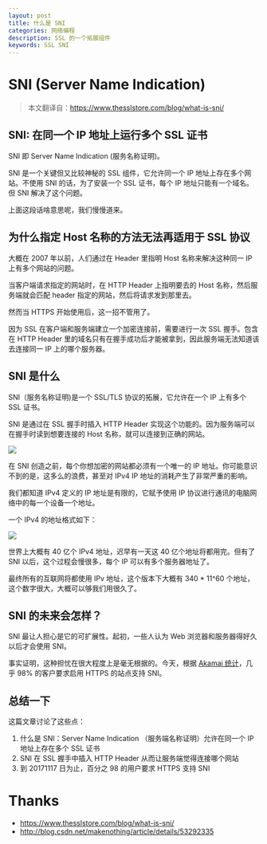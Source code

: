 ```yaml
---
layout: post
title: 什么是 SNI
categories: 网络编程
description: SSL 的一个拓展组件
keywords: SSL SNI
---
```


# SNI (Server Name Indication)

> 本文翻译自：https://www.thesslstore.com/blog/what-is-sni/

## SNI: 在同一个 IP 地址上运行多个 SSL 证书

SNI 即 Server Name Indication (服务名称证明)。

SNI 是一个关键但又比较神秘的 SSL 组件，它允许同一个 IP 地址上存在多个网站。不使用 SNI 的话，为了安装一个 SSL 证书，每个 IP 地址只能有一个域名。但 SNI 解决了这个问题。

上面这段话啥意思呢，我们慢慢道来。

## 为什么指定 Host 名称的方法无法再适用于 SSL 协议

大概在 2007 年以前，人们通过在 Header 里指明 Host 名称来解决这种同一 IP 上有多个网站的问题。

当客户端请求指定的网站时，在 HTTP Header 上指明要去的 Host 名称，然后服务端就会匹配 header 指定的网站，然后将请求发到那里去。

然而当 HTTPS 开始使用后，这一招不管用了。

因为 SSL 在客户端和服务端建立一个加密连接前，需要进行一次 SSL 握手。包含在 HTTP Header 里的域名只有在握手成功后才能被拿到，因此服务端无法知道该去连接同一 IP 上的哪个服务器。

## SNI 是什么

SNI（服务名称证明)是一个 SSL/TLS 协议的拓展，它允许在一个 IP 上有多个 SSL 证书。

SNI 是通过在 SSL 握手时插入 HTTP Header 实现这个功能的。因为服务端可以在握手时读到想要连接的 Host 名称，就可以连接到正确的网站。

![](https://blogs.akamai.com/assets_c/2017/03/handshake-diagram-thumb-500xauto-5789.png)

在 SNI 创造之前，每个你想加密的网站都必须有一个唯一的 IP 地址。你可能意识不到的是，这多么的浪费，甚至对 IPv4 IP 地址的消耗产生了非常严重的影响。

我们都知道 IPv4 定义的 IP 地址是有限的，它赋予使用 IP 协议进行通讯的电脑网络中的每一个设备一个地址。

一个 IPv4 的地址格式如下：

![](https://i0.wp.com/www.thesslstore.com/blog/wp-content/uploads/2017/11/ipv4-100629207-orig.png?w=774&ssl=1)

世界上大概有 40 亿个 IPv4 地址，迟早有一天这 40 亿个地址将都用完。但有了 SNI 以后，这个过程会慢很多，每个 IP 可以有多个服务器地址了。

最终所有的互联网将都使用 IPv 地址，这个版本下大概有 340 * 11^60 个地址，这个数字很大，大概可以够我们用很久了。

## SNI 的未来会怎样？

SNI 最让人担心是它的可扩展性。起初，一些人认为 Web 浏览器和服务器得好久以后才会使用 SNI。

事实证明，这种担忧在很大程度上是毫无根据的。今天，根据 [Akamai 统计](https://blogs.akamai.com/2017/03/reaching-toward-universal-tls-sni.html)，几乎 98% 的客户要求启用 HTTPS 的站点支持 SNI。

## 总结一下

这篇文章讨论了这些点：

1. 什么是 SNI：Server Name Indication （服务端名称证明）允许在同一个 IP 地址上存在多个 SSL 证书
2. SNI 在 SSL 握手中插入 HTTP Header 从而让服务端觉得连接哪个网站
3. 到 20171117 日为止，百分之 98 的用户要求 HTTPS 支持 SNI

# Thanks

- https://www.thesslstore.com/blog/what-is-sni/
- http://blog.csdn.net/makenothing/article/details/53292335

